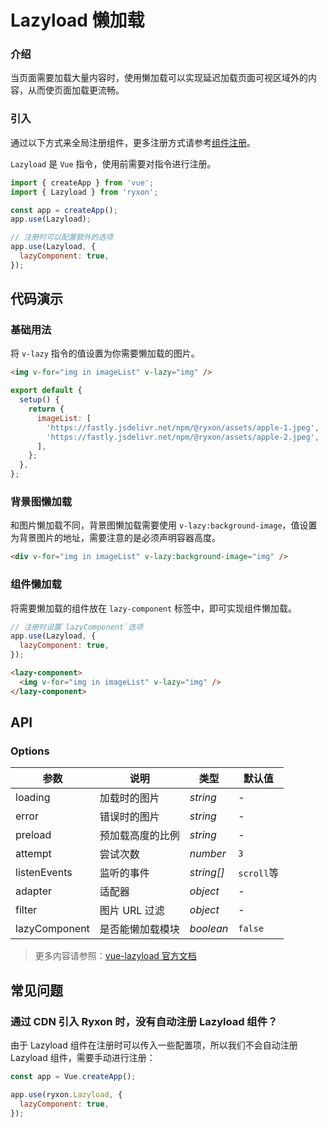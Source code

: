 # Lazyload 懒加载

### 介绍

当页面需要加载大量内容时，使用懒加载可以实现延迟加载页面可视区域外的内容，从而使页面加载更流畅。

### 引入

通过以下方式来全局注册组件，更多注册方式请参考[组件注册](#/zh-CN/advanced-usage#zu-jian-zhu-ce)。

`Lazyload` 是 `Vue` 指令，使用前需要对指令进行注册。

```js
import { createApp } from 'vue';
import { Lazyload } from 'ryxon';

const app = createApp();
app.use(Lazyload);

// 注册时可以配置额外的选项
app.use(Lazyload, {
  lazyComponent: true,
});
```

## 代码演示

### 基础用法

将 `v-lazy` 指令的值设置为你需要懒加载的图片。

```html
<img v-for="img in imageList" v-lazy="img" />
```

```js
export default {
  setup() {
    return {
      imageList: [
        'https://fastly.jsdelivr.net/npm/@ryxon/assets/apple-1.jpeg',
        'https://fastly.jsdelivr.net/npm/@ryxon/assets/apple-2.jpeg',
      ],
    };
  },
};
```

### 背景图懒加载

和图片懒加载不同，背景图懒加载需要使用 `v-lazy:background-image`，值设置为背景图片的地址，需要注意的是必须声明容器高度。

```html
<div v-for="img in imageList" v-lazy:background-image="img" />
```

### 组件懒加载

将需要懒加载的组件放在 `lazy-component` 标签中，即可实现组件懒加载。

```js
// 注册时设置`lazyComponent`选项
app.use(Lazyload, {
  lazyComponent: true,
});
```

```html
<lazy-component>
  <img v-for="img in imageList" v-lazy="img" />
</lazy-component>
```

## API

### Options

| 参数          | 说明             | 类型       | 默认值     |
| ------------- | ---------------- | ---------- | ---------- |
| loading       | 加载时的图片     | _string_   | -          |
| error         | 错误时的图片     | _string_   | -          |
| preload       | 预加载高度的比例 | _string_   | -          |
| attempt       | 尝试次数         | _number_   | `3`        |
| listenEvents  | 监听的事件       | _string[]_ | `scroll`等 |
| adapter       | 适配器           | _object_   | -          |
| filter        | 图片 URL 过滤    | _object_   | -          |
| lazyComponent | 是否能懒加载模块 | _boolean_  | `false`    |

> 更多内容请参照：[vue-lazyload 官方文档](https://github.com/hilongjw/vue-lazyload)

## 常见问题

### 通过 CDN 引入 Ryxon 时，没有自动注册 Lazyload 组件？

由于 Lazyload 组件在注册时可以传入一些配置项，所以我们不会自动注册 Lazyload 组件，需要手动进行注册：

```js
const app = Vue.createApp();

app.use(ryxon.Lazyload, {
  lazyComponent: true,
});
```
